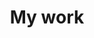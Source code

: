 ---
layout: mywork
title: My work
eleventyComputed:   
    metaDescription: Elisa Pietrangelo's projects falling under the {{ tag }} category 
pagination:
    data: collections.videoTagList
    size: 1
    alias: tag
permalink: /projects/{{ tag | slug }}/
---